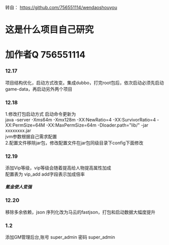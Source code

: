转自： https://github.com/756551114/wendaoshouyou
# 这是什么项目自己研究
# 加作者Q 756551114
<h3>12.17</h3>
项目结构优化，启动方式改变。集成dubbo，打完root包后，依次启动必须先启动game-data，再启动另外两个项目
<h3>12.18</h3>
1.修改打包启动方式
启动命令更新为<br>
java -server -Xms64m -Xmx128m -XX:NewRatio=4 -XX:SurvivorRatio=4 -XX:PermSize=64M -XX:MaxPermSize=64m -Dloader.path="lib/" -jar xxxxxxxx.jar
<br>
jvm参数根据自己需求配置<br>
2.配置文件移除jar包，修改配置文件在jar包同级目录下config下面修改
<h3>12.19</h3>
添加Vip等级，vip等级会随着提高给人物提高属性加成<br>
配置表为 vip_add add字段表示加成倍率
<h5>氪金使人变强</h5>
<h3>12.20</h3>
移除多余依赖，json 序列化改为马云的fastjson，打包和启动数据大幅度提升
<h3>1.2</h3>
添加GM管理后台,账号 super_admin  密码 super_admin

